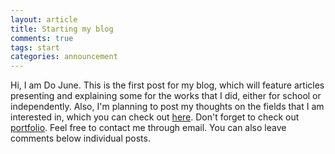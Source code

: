 ```yaml
---
layout: article
title: Starting my blog
comments: true
tags: start
categories: announcement
---
```


Hi, I am Do June. 
This is the first post for my blog, which will feature articles presenting and explaining some for the works that I did, either for school or independently.
Also, I'm planning to post my thoughts on the fields that I am interested in, which you can check out [here](https://mindojune.github.io/about.html).
Don't forget to check out [portfolio](https://mindojune.github.io/portfolio.html).
Feel free to contact me through email.
You can also leave comments below individual posts.
